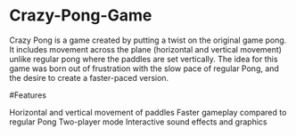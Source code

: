 # Crazy-Pong-Game
Crazy Pong is a game created by putting a twist on the original game pong. It includes movement across the plane (horizontal and vertical movement) unlike regular pong where the paddles are set vertically. The idea for this game was born out of frustration with the slow pace of regular Pong, and the desire to create a faster-paced version.

#Features

Horizontal and vertical movement of paddles
Faster gameplay compared to regular Pong
Two-player mode
Interactive sound effects and graphics
